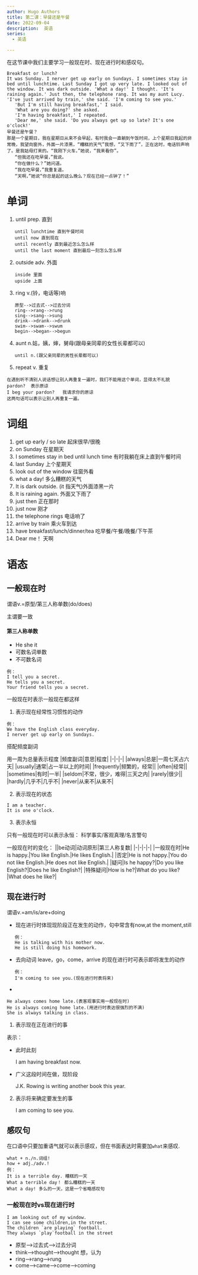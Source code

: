 ```yaml
---
author: Hugo Authors
title: 第二课：早餐还是午餐
date: 2022-09-04
description:  英语
series:
  - 英语

---
```

在这节课中我们主要学习一般现在时、现在进行时和感叹句。

<!--more-->
```
Breakfast or lunch?
It was Sunday. I nerver get up early on Sundays. I sometimes stay in bed until lunchtime. Last Sunday I got up very late. I looked out of the window. It was dark outside. 'What a day!' I thought. 'It's raining again.' Just then, the telephone rang. It was my aunt Lucy. 'I've just arrived by train,' she said. 'I'm coming to see you.'
   'But I'm still having breakfast,' I said.
   'What are you doing?' she asked.
   'I'm having breakfast,' I repeated.
   'Dear me,' she said. 'Do you always get up so late? It's one o'clock!'
早餐还是午餐？
那是一个星期日，我在星期日从来不会早起，有时我会一直躺到午饭时间，上个星期日我起的非常晚，我望向窗外，外面一片漆黑，“糟糕的天气”我想，“又下雨了”，正在这时，电话铃声响了。是我姑母打来的。“我刚下火车，”她说，“我来看你”。
   “但我还在吃早餐，”我说。
   “你在做什么？”她问道。
   “我在吃早餐，”我重复道。
   “天啊，”她说“你总是起的这么晚么？现在已经一点钟了！”
```

# 单词
1. until   prep. 直到
```
   until lunchtime 直到午餐时间
   until now 直到现在
   until recently 直到最近怎么怎么样
   until the last moment 直到最后一刻怎么怎么样
``` 
2. outside adv. 外面
```
   inside 里面
   upside 上面
```
3. ring v.(铃，电话等)响
```
   原型-->过去式-->过去分词
   ring-->rang-->rung
   sing-->sang-->sung
   drink-->drank-->drunk
   swim-->swam-->swum
   begin-->began-->begun
```
4. aunt n.姑，姨，婶，舅母(跟母亲同辈的女性长辈都可以)
```
   until n.(跟父亲同辈的男性长辈都可以)
```
5. repeat v. 重复
```
在遇到听不清别人说话想让别人再重复一遍时，我们不能用这个单词，显得太不礼貌
pardon?  表示原谅
I beg your pardon?   我请求你的原谅
这两句话可以表示让别人再重复一遍。
```

# 词组
1. get up early / so late 起床很早/很晚
2. on Sunday 在星期天
3. I sometimes stay in bed until lunch time 有时我躺在床上直到午餐时间
4. last Sunday 上个星期天
5. look out of the window 往窗外看
6. what a day! 多么糟糕的天气
7. It is dark outside. (it 指天气)外面漆黑一片
8. It is raining again. 外面又下雨了
9. just then 正在那时
10. just now 刚才
11. the telephone rings 电话响了
12. arrive by train 乘火车到达
13. have breakfast/lunch/dinner/tea 吃早餐/午餐/晚餐/下午茶
14. Dear me！ 天啊

# 语态
## 一般现在时
谓语v.=原型/第三人称单数(do/does)

主谓要一致
#### 第三人称单数
- He she it
- 可数名词单数
- 不可数名词
```
例：
I tell you a secret.
He tells you a secret.
Your friend tells you a secret.
```
一般现在时表示一般现在都这样

1. 表示现在经常性习惯性的动作
```
例：
We have the English class everyday.
I nerver get up early on Sundays.
```
搭配频度副词

用一周为总量表示程度
|频度副词|意思|程度|
|-|-|-|
|always|总是|一周七天占六天|
|usually|通常|占一半以上的时间|
|frequently|频繁的，经常||
|often|经常||
|sometimes|有时|一半|
|seldom|不常，很少，难得|三天之内|
|rarely|很少||
|hardly|几乎不|几乎不|
|never|从来不|从来不|

2. 表示现在的状态
```
I am a teacher.
It is one o'clock.
```

3. 表示永恒

只有一般现在时可以表示永恒：
科学事实/客观真理/名言警句

一般现在时的变化：
||be动词|动词原形|第三人称复数|
|-|-|-|-|
|一般现在时|He is happy.|You like English.|He likes English.|
|否定|He is not happy.|You do not like English.|He does not like English.|
|疑问|Is he happy?|Do you like English?|Does he like English?|
|特殊疑问|How is he?|What do you like?|What does he like?|

## 现在进行时

谓语v.=am/is/are+doing

- 现在进行时体现现阶段正在发生的动作，句中常含有now,at the moment,still
```
   例：
   He is talking with his mother now.
   He is still doing his homework.
```
- 去向动词 leave，go，come，arrive 的现在进行时可表示即将发生的动作
```
   例：
   I'm coming to see you.(现在进行时表将来)
```
- 
```
He always comes home late.(表客观事实用一般现在时)
He is always coming home late.(用进行时表达很强烈的不满)
She is always talking in class.
```
1. 表示现在正在进行的事

表示：
-  此时此刻

   I am having breakfast now.
-  广义这段时间在做，现阶段

   J.K. Rowing is writing another book this year.

2. 表示将来确定要发生的事

   I am coming to see you.


## 感叹句
在口语中只要加重语气就可以表示感叹，但在书面表达时需要加`what`来感叹.
```
what + n./n.词组!
how + adj./adv.!
例：
It is a terrible day. 糟糕的一天
What a terrible day！ 都么糟糕的一天
What a day! 多么的一天，这是一个省略感叹句
```

### 一般现在时vs现在进行时
```
I am looking out of my window.
I can see some children,in the street.
The children `are playing` football.
They always `play`football in the street
```

- 原型-->过去式-->过去分词
- think-->thought-->thought 想，认为
- ring-->rang-->rung
- come-->came-->come-->coming
